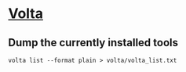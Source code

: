 # [Volta](https://volta.sh/)

## Dump the currently installed tools

```console
volta list --format plain > volta/volta_list.txt
```
